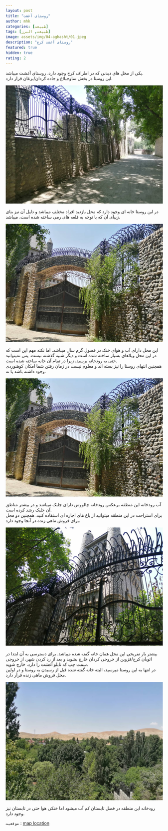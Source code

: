 ```yaml
---
layout: post
title: "روستای آغشت"
author: mhk
categories: [طبیعت]
tags: [طبیعت, البرز]
image: assets/img/04-aghasht/01.jpeg
description: "روستای آغشت کرج"
featured: true
hidden: true
rating: 2
---
```


یکی از محل های دیدنی که در اطراف کرج وجود دارد، روستای آغشت میباشد.  
این روستا در بخش ساوجبلاغ و جاده کردان/برغان قرار دارد.  

<p align="center">
  <img src="/assets/img/04-aghasht/02.jpeg" alt="mhkarami97" />
</p>

در این روستا خانه ای وجود دارد که محل بازدید افراد مختلف میباشد و دلیل آن نیز بنای زیبای آن که با توجه به قلعه های رمی ساخته شده است، میباشد.  

<p align="center">
  <img src="/assets/img/04-aghasht/03.jpeg" alt="mhkarami97" />
</p>

این محل دارای آب و هوای خنک در فصول گرم سال میباشد. اما نکته مهم این است که در این محل ویلاهای بسیار ساخته شده است و دیگر شبیه گذشته نیست. پس نمیتوانید حتی به رودخانه برسید، زیرا در تمام آن خانه ساخته شده است.  
همچنین انتهای روستا را نیز بسته اند و معلوم نیست در زمان رفتن شما امکان کوهنوردی وجود داشته باشد یا نه.  

<p align="center">
  <img src="/assets/img/04-aghasht/04.jpeg" alt="mhkarami97" />
</p>

آب رودخانه این منطقه برعکس رودخانه چالووس دارای جلبک میباشد و در بیشتر مناطق آن جلبک رشد کرده است.  
برای استراحت در این منطقه میتوانید از باغ های اجاره ای استفاده کنید.  همچنین دو محل برای فروش ماهی زنده در آنجا وجود دارد.  

<p align="center">
  <img src="/assets/img/04-aghasht/05.jpeg" alt="mhkarami97" />
</p>

بیشتر بار تفریحی این محل همان خانه گفته شده میباشد. برای دسترسی به آن ابتدا در اتوبان کرج/قزوین از خروجی کردان خارج بشوید و بعد از رد کردن شهر، از خروجی سمت چپ که تابلو آغشت را دارد، خارج شوید.  
در انتها به این روستا میرسید، البته خانه گفته شده قبل از رسیدن به روستا و در اولین محل فروش ماهی زنده قرار دارد.  

<p align="center">
  <img src="/assets/img/04-aghasht/06.jpeg" alt="mhkarami97" />
</p>

رودخانه این منطقه در فصل تابستان کم آب میشود اما خنکی هوا حتی در تابستان نیز وجود دارد.  

`موقعیت` : [map location](https://www.google.com/maps/place/Aghasht,+Alborz+Province/data=!4m2!3m1!1s0x3f8db23d7eec9973:0x6dc051402f967b3f?sa=X&ved=2ahUKEwi1rMfE_I3yAhUBxoUKHXJZCuQQ8gEwHXoECDcQAQ)
